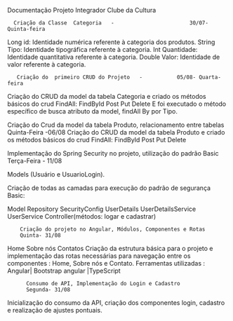 Documentação Projeto Integrador
 Clube da Cultura 



      Criação da Classe  Categoria   -                        30/07- Quinta-feira	

Long id: Identidade numérica referente à categoria dos produtos. 
String Tipo: Identidade tipográfica referente à categoria. 
Int Quantidade: Identidade quantitativa referente à categoria. 
Double Valor:  Identidade de valor referente à categoria. 

       Criação do  primeiro CRUD do Projeto   -           05/08- Quarta-feira

Criação do CRUD da model da tabela Categoria e criado os métodos básicos do crud FindAll:
FindById
Post
Put
Delete
     E foi executado o método específico de busca atributo da  model, findAll By por Tipo.


  Criação do Crud da model da tabela Produto, relacionamento entre tabelas
  Quinta-Feira -06/08
Criação do CRUD da model da tabela Produto e criado os métodos básicos do crud FindAll:
FindById
Post
Put
Delete
       
Implementação do Spring Security no projeto, utilização do padrão Basic
Terça-Feira - 11/08

Models (Usuário e UsuarioLogin).

Criação de todas as camadas para execução do padrão de segurança Basic:

Model
Repository
SecurityConfig
UserDetails
UserDetailsService
UserService
Controller(métodos: logar e cadastrar)

        Criação do projeto no Angular, Módulos, Componentes e Rotas
        Quinta- 31/08

Home
Sobre nós
Contatos
Criação da estrutura básica para o projeto e implementação das rotas necessárias para       navegação entre os componentes :  Home, Sobre nós e Contato.
                  Ferramentas utilizadas : Angular| Bootstrap angular |TypeScript

         
          Consumo de API, Implementação do Login e Cadastro       
          Segunda- 31/08

 Inicialização do consumo da API, criação dos componentes login, cadastro e realização de ajustes pontuais.
